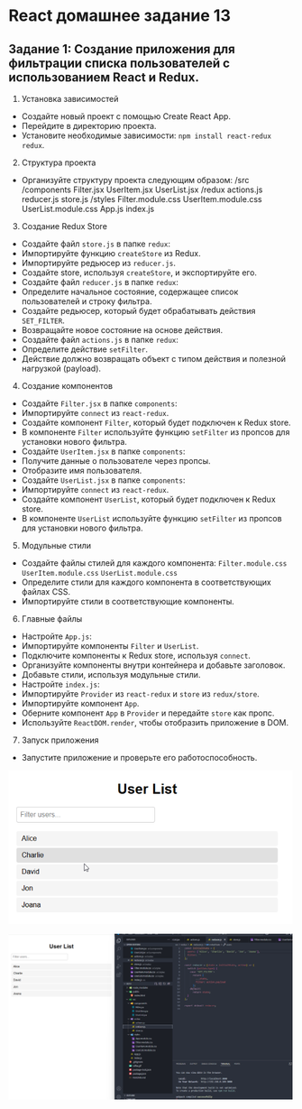 # React домашнее задание 13


## Задание 1: Создание приложения для фильтрации списка пользователей с использованием React и Redux.


1. Установка зависимостей
- Создайте новый проект с помощью Create React App.
- Перейдите в директорию проекта.
- Установите необходимые зависимости: `npm install react-redux redux`.

2. Структура проекта
- Организуйте структуру проекта следующим образом:
/src
  /components
    Filter.jsx
    UserItem.jsx
    UserList.jsx
  /redux
    actions.js
    reducer.js
    store.js
  /styles
    Filter.module.css
    UserItem.module.css
    UserList.module.css
  App.js
  index.js

3. Создание Redux Store
- Создайте файл `store.js` в папке `redux`:
- Импортируйте функцию `createStore` из Redux.
- Импортируйте редьюсер из `reducer.js`.
- Создайте store, используя `createStore`, и экспортируйте его.
- Создайте файл `reducer.js` в папке `redux`:
- Определите начальное состояние, содержащее список пользователей и строку фильтра.
- Создайте редьюсер, который будет обрабатывать действия `SET_FILTER`.
- Возвращайте новое состояние на основе действия.
- Создайте файл `actions.js` в папке `redux`:
- Определите действие `setFilter`.
- Действие должно возвращать объект с типом действия и полезной нагрузкой (payload).

4. Создание компонентов
- Создайте `Filter.jsx` в папке `components`:
- Импортируйте `connect` из `react-redux`.
- Создайте компонент `Filter`, который будет подключен к Redux store.
- В компоненте `Filter` используйте функцию `setFilter` из пропсов для установки нового фильтра.
- Создайте `UserItem.jsx` в папке `components`:
- Получите данные о пользователе через пропсы.
- Отобразите имя пользователя.
- Создайте `UserList.jsx` в папке `components`:
- Импортируйте `connect` из `react-redux`.
- Создайте компонент `UserList`, который будет подключен к Redux store.
- В компоненте `UserList` используйте функцию `setFilter` из пропсов для установки нового фильтра.

5. Модульные стили
- Создайте файлы стилей для каждого компонента:
`Filter.module.css`
`UserItem.module.css`
`UserList.module.css`
- Определите стили для каждого компонента в соответствующих файлах CSS.
- Импортируйте стили в соответствующие компоненты.

6. Главные файлы
- Настройте `App.js`:
- Импортируйте компоненты `Filter` и `UserList`.
- Подключите компоненты к Redux store, используя `connect`.
- Организуйте компоненты внутри контейнера и добавьте заголовок.
- Добавьте стили, используя модульные стили.
- Настройте `index.js`:
- Импортируйте `Provider` из `react-redux` и `store` из `redux/store`.
- Импортируйте компонент `App`.
- Оберните компонент `App` в `Provider` и передайте `store` как пропс.
- Используйте `ReactDOM.render`, чтобы отобразить приложение в DOM.

7. Запуск приложения
- Запустите приложение и проверьте его работоспособность.

![скриншот](./Gifka.gif)

![скриншот](./img01.png)

